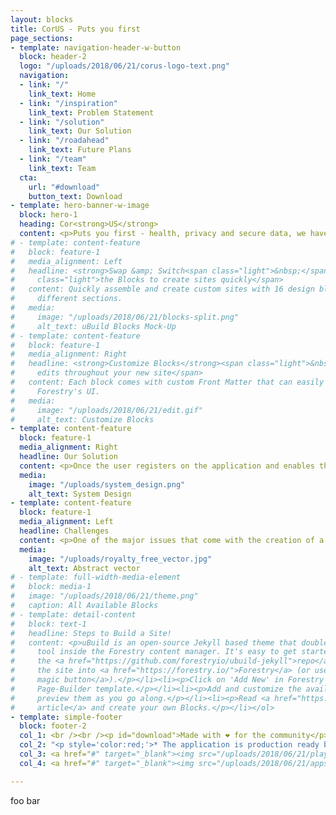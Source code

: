```yaml
---
layout: blocks
title: CorUS - Puts you first
page_sections:
- template: navigation-header-w-button
  block: header-2
  logo: "/uploads/2018/06/21/corus-logo-text.png"
  navigation:
  - link: "/"
    link_text: Home
  - link: "/inspiration"
    link_text: Problem Statement
  - link: "/solution"
    link_text: Our Solution
  - link: "/roadahead"
    link_text: Future Plans
  - link: "/team"
    link_text: Team
  cta:
    url: "#download"
    button_text: Download
- template: hero-banner-w-image
  block: hero-1
  heading: Cor<strong>US</strong>
  content: <p>Puts you first - health, privacy and secure data, we have it all. We'll keep you informed and safeguarded in the case of COVID-19 positive contact. Let's be certain of the uncertainties together.</p>
# - template: content-feature
#   block: feature-1
#   media_alignment: Left
#   headline: <strong>Swap &amp; Switch<span class="light">&nbsp;</span></strong><span
#     class="light">the Blocks to create sites quickly</span>
#   content: Quickly assemble and create custom sites with 16 design blocks for seven
#     different sections.
#   media:
#     image: "/uploads/2018/06/21/blocks-split.png"
#     alt_text: uBuild Blocks Mock-Up
# - template: content-feature
#   block: feature-1
#   media_alignment: Right
#   headline: <strong>Customize Blocks</strong><span class="light">&nbsp;to make quick
#     edits throughout your new site</span>
#   content: Each block comes with custom Front Matter that can easily be edited in
#     Forestry's UI.
#   media:
#     image: "/uploads/2018/06/21/edit.gif"
#     alt_text: Customize Blocks
- template: content-feature
  block: feature-1
  media_alignment: Right
  headline: Our Solution
  content: <p>Once the user registers on the application and enables the Bluetooth, the app scans for nearby Bluetooth devices and keeps a log of their Bluetooth Signature in the user's mobile device. The app keeps a log of the last 21 days. In the meantime, if a user goes for a COVID-19 test and the results are positive. They have an option to mark themselves as positive on the app. Once, the user marks itself positive, the regulatory body using the application will verify whether that person is providing the correct information. <strong>After the information is verified</strong>, push notifications are sent to all the Bluetooth Signature's who were in the close proximity of the user (i.e. within 2 meters). The simple and minimalistic interface also ensures ease of access and usage for all age brackets of users.</p><br /><p>We take advantage of the fact that all the COVID-19 tests are recorded in the world and the verification is easier. Verification is a must as the spread of misinformation is as harmful as the diseases.</p><br /><p>Once we have enough users who have marked themselves positive, we will highlight the positive zones on the map so that people can take precautions accordingly.</p>
  media:
    image: "/uploads/system_design.png"
    alt_text: System Design
- template: content-feature
  block: feature-1
  media_alignment: Left
  headline: Challenges
  content: <p>One of the major issues that come with the creation of a tracking application is the concern of privacy and data usage. It is our goal to ensure the privacy of the data, and we shouldn’t be a ‘Big Brother’ which tracks everything.</p><br /><p>It is of foremost importance that the users are assured that the app isn't spying on them. It is for this reason that CorUS has no GPS tracking. </p><br /><p>Although the application needs a lot of data processing and correlation, it is mostly serverless. </p><br /><p>Another challenge we’re running to is reaching out to the governmental entities to adopt the application, but our team will surely persevere and make sure that it gets done.</p>
  media:
    image: "/uploads/royalty_free_vector.jpg"
    alt_text: Abstract vector
# - template: full-width-media-element
#   block: media-1
#   image: "/uploads/2018/06/21/theme.png"
#   caption: All Available Blocks
# - template: detail-content
#   block: text-1
#   headline: Steps to Build a Site!
#   content: <p>uBuild is an open-source Jekyll based theme that doubles as a builder
#     tool inside the Forestry content manager. It's easy to get started!</p><ol><li><p>Fork
#     the <a href="https://github.com/forestryio/ubuild-jekyll">repo</a> and import
#     the site into <a href="https://forestry.io/">Forestry</a> (or use <a href="https://forestry.io/blog/ubuild-a-new-theme-for-static-sites-using-blocks#even-quicker-start">our
#     magic button</a>).</p></li><li><p>Click on 'Add New' in Forestry and select the
#     Page-Builder template.</p></li><li><p>Add and customize the available Blocks and
#     preview them as you go along.</p></li><li><p>Read <a href="https://forestry.io/blog/ubuild-a-new-theme-for-static-sites-using-blocks/">our
#     article</a> and create your own Blocks.</p></li></ol>
- template: simple-footer
  block: footer-2
  col_1: <br /><br /><p id="download">Made with ❤︎ for the community</p>
  col_2: "<p style='color:red;'>* The application is production ready but it can't go live without a tie up with regulatory body</p>"
  col_3: <a href="#" target="_blank"><img src="/uploads/2018/06/21/playstore.png" width="400" height="auto" alt="Play Store"></a>
  col_4: <a href="#" target="_blank"><img src="/uploads/2018/06/21/appstore.png" width="400" height="auto" alt="App Store"></a>

---
```

foo bar
